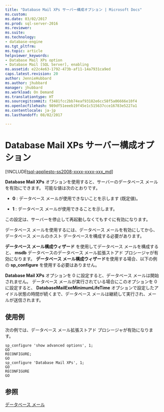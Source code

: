 ```yaml
---
title: "Database Mail XPs サーバー構成オプション | Microsoft Docs"
ms.custom: 
ms.date: 03/02/2017
ms.prod: sql-server-2016
ms.reviewer: 
ms.suite: 
ms.technology:
- database-engine
ms.tgt_pltfrm: 
ms.topic: article
helpviewer_keywords:
- Database Mail XPs option
- Database Mail [SQL Server], enabling
ms.assetid: e22c4e63-1792-473b-af11-14a7931ca9ed
caps.latest.revision: 20
author: JennieHubbard
ms.author: jhubbard
manager: jhubbard
ms.workload: On Demand
ms.translationtype: HT
ms.sourcegitcommit: f3481fcc2bb74eaf93182e6cc58f5a06666e10f4
ms.openlocfilehash: 989df51eeeb19f45e1c515637cce16783e5227a1
ms.contentlocale: ja-jp
ms.lasthandoff: 08/02/2017

---
```

# <a name="database-mail-xps-server-configuration-option"></a>Database Mail XPs サーバー構成オプション
[!INCLUDE[tsql-appliesto-ss2008-xxxx-xxxx-xxx_md](../../includes/tsql-appliesto-ss2008-xxxx-xxxx-xxx-md.md)]

  **Database Mail XPs** オプションを使用すると、サーバーのデータベース メールを有効にできます。 可能な値は次のとおりです。  
  
-   **0** : データベース メールが使用できないことを示します (既定値)。  
  
-   **1** : データベース メールが使用できることを示します。  
  
 この設定は、サーバーを停止して再起動しなくてもすぐに有効になります。  
  
 データベース メールを使用するには、データベース メールを有効にしてから、データベース メールのホスト データベースを構成する必要があります。  
  
 **データベース メール構成ウィザード** を使用してデータベース メールを構成すると、 **msdb** データベースのデータベース メール拡張ストアド プロシージャが有効になります。 **データベース メール構成ウィザード**を使用する場合、以下の例の **sp_configure** を使用する必要はありません。  
  
 **Database Mail XPs** オプションを 0 に設定すると、データベース メールは開始されません。 データベース メールが実行されている場合にこのオプションを 0 に設定すると、 **DatabaseMailExeMinimumLifeTime** オプションで設定したアイドル状態の時間が続くまで、データベース メールは継続して実行され、メールが送信されます。  
  
## <a name="examples"></a>使用例  
 次の例では、データベース メール拡張ストアド プロシージャが有効になります。  
  
```  
sp_configure 'show advanced options', 1;  
GO  
RECONFIGURE;  
GO  
sp_configure 'Database Mail XPs', 1;  
GO  
RECONFIGURE  
GO  
```  
  
## <a name="see-also"></a>参照  
 [データベース メール](../../relational-databases/database-mail/database-mail.md)  
  
  

